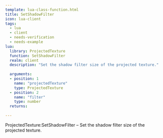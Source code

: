 ```yaml
---
template: lua-class-function.html
title: SetShadowFilter
icon: lua-client
tags:
  - lua
  - client
  - needs-verification
  - needs-example
lua:
  library: ProjectedTexture
  function: SetShadowFilter
  realm: client
  description: "Set the shadow filter size of the projected texture."
  
  arguments:
  - position: 1
    name: "projectedTexture"
    type: ProjectedTexture
  - position: 2
    name: "filter"
    type: number
  returns:
    
---
```


<div class="lua__search__keywords">
ProjectedTexture:SetShadowFilter &#x2013; Set the shadow filter size of the projected texture.
</div>
